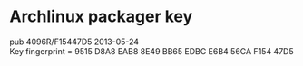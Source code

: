 Archlinux packager key
============
pub 4096R/F15447D5 2013-05-24<br />
Key fingerprint = 9515 D8A8 EAB8 8E49 BB65 EDBC E6B4 56CA F154 47D5
